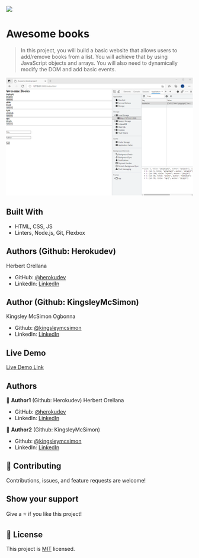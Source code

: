![](https://img.shields.io/badge/Microverse-blueviolet)

# Awesome books

> In this project, you will build a basic website that allows users to add/remove books from a list. You will achieve that by using JavaScript objects and arrays. You will also need to dynamically modify the DOM and add basic events.

![screenshot](./app_screenshot.png)

## Built With
- HTML, CSS, JS
- Linters, Node.js, Git, Flexbox


## Authors (Github: Herokudev)
Herbert Orellana

- GitHub: [@herokudev](https://github.com/herokudev)
- LinkedIn: [LinkedIn](https://linkedin.com/in/armando-orellana-a0b50b34)


## Author (Github: KingsleyMcSimon)
Kingsley McSimon Ogbonna

  - Github: [@kingsleymcsimon](https://github.com/KingsleyMcSimon)
  - LinkedIn: [LinkedIn](https://www.linkedin.com/in/kingsley-mcsimon-o-44411517a/)

## Live Demo

[Live Demo Link](https://herokudev.github.io/Awesome-books/)

## Authors

👤 **Author1** (Github: Herokudev)
Herbert Orellana

- GitHub: [@herokudev](https://github.com/herokudev)
- LinkedIn: [LinkedIn](https://linkedin.com/in/armando-orellana-a0b50b34)


👤 **Author2** (Github: KingsleyMcSimon)
  - Github: [@kingsleymcsimon](https://github.com/KingsleyMcSimon)
  - LinkedIn: [LinkedIn](https://www.linkedin.com/in/kingsley-mcsimon-o-44411517a/)

## 🤝 Contributing

Contributions, issues, and feature requests are welcome!

## Show your support

Give a ⭐️ if you like this project!

## 📝 License

This project is [MIT](./MIT.md) licensed.

